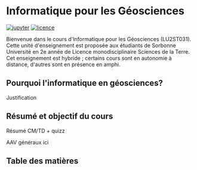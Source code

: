 # Informatique pour les Géosciences

[![jupyter](https://img.shields.io/badge/Made%20with-Jupyter-orange?style=flat&logo=Jupyter)](https://jupyter.org/try)
[![licence](https://img.shields.io/badge/License-CC%20BY--NC%204.0-lightgrey.svg)](https://creativecommons.org/licenses/by-nc-sa/4.0/deed.fr)

Bienvenue dans le cours d'Informatique pour les Géosciences (LU2ST031). Cette unité d'enseignement est proposée aux étudiants de Sorbonne Université en 2e année de Licence monodisciplinaire Sciences de la Terre. Cet enseignement est hybride ; certains cours sont en autonomie à distance, d'autres sont en présence en amphi.

## Pourquoi l'informatique en géosciences?

Justification

## Résumé et objectif du cours

Résumé CM/TD + quizz

AAV généraux ici

## Table des matières

```{tableofcontents}
```

